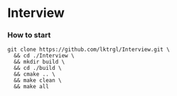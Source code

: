 # Interview

### How to start

```
git clone https://github.com/lktrgl/Interview.git \
  && cd ./Interview \
  && mkdir build \
  && cd ./build \
  && cmake .. \
  && make clean \
  && make all
```

